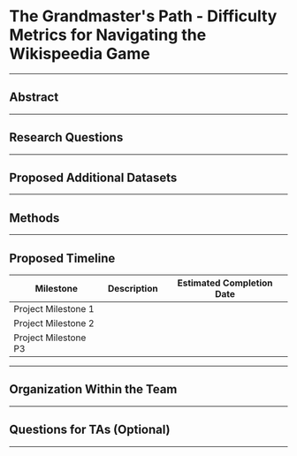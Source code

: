 # The Grandmaster's Path - Difficulty Metrics for Navigating the Wikispeedia Game

---

## Abstract

---

## Research Questions

---

## Proposed Additional Datasets


---

## Methods

---

## Proposed Timeline

| Milestone               | Description                                         | Estimated Completion Date |
|-------------------------|-----------------------------------------------------|----------------------------|
| Project Milestone 1     |                                                     |                            |
| Project Milestone 2     |                                                     |                            |
| Project Milestone P3    |                                                     |                            |

---

## Organization Within the Team

---

## Questions for TAs (Optional)

---
